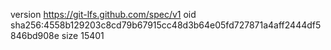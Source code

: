 version https://git-lfs.github.com/spec/v1
oid sha256:4558b129203c8cd79b67915cc48d3b64e05fd727871a4aff2444df5846bd908e
size 15401
